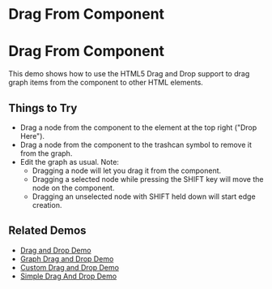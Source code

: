 <!--
 //////////////////////////////////////////////////////////////////////////////
 // @license
 // This file is part of yFiles for HTML 2.6.0.3.
 // Use is subject to license terms.
 //
 // Copyright (c) 2000-2024 by yWorks GmbH, Vor dem Kreuzberg 28,
 // 72070 Tuebingen, Germany. All rights reserved.
 //
 //////////////////////////////////////////////////////////////////////////////
-->
# Drag From Component

# Drag From Component

This demo shows how to use the HTML5 Drag and Drop support to drag graph items from the component to other HTML elements.

## Things to Try

- Drag a node from the component to the element at the top right ("Drop Here").
- Drag a node from the component to the trashcan symbol to remove it from the graph.
- Edit the graph as usual. Note:
  - Dragging a node will let you drag it from the component.
  - Dragging a selected node while pressing the SHIFT key will move the node on the component.
  - Dragging an unselected node with SHIFT held down will start edge creation.

## Related Demos

- [Drag and Drop Demo](../../input/draganddrop/)
- [Graph Drag and Drop Demo](../../input/graph-drag-and-drop/)
- [Custom Drag and Drop Demo](../../input/custom-drag-and-drop/)
- [Simple Drag And Drop Demo](../../application-features/drag-and-drop/)
